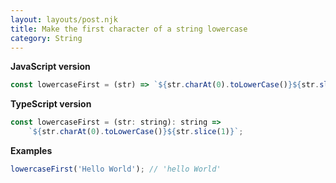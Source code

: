 ```yaml
---
layout: layouts/post.njk
title: Make the first character of a string lowercase
category: String
---
```


**JavaScript version**

```js
const lowercaseFirst = (str) => `${str.charAt(0).toLowerCase()}${str.slice(1)}`;
```

**TypeScript version**

```js
const lowercaseFirst = (str: string): string =>
	`${str.charAt(0).toLowerCase()}${str.slice(1)}`;
```

**Examples**

```js
lowercaseFirst('Hello World'); // 'hello World'
```
